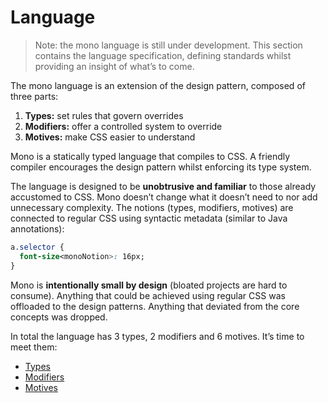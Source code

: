 # Language

> Note: the mono language is still under development. This section contains the language specification, defining standards whilst providing an insight of what’s to come.

The mono language is an extension of the design pattern, composed of three parts:

1. **Types:** set rules that govern overrides
2. **Modifiers:** offer a controlled system to override
3. **Motives:** make CSS easier to understand

Mono is a statically typed language that compiles to CSS. A friendly compiler encourages the design pattern whilst enforcing its type system.

The language is designed to be **unobtrusive and familiar** to those already accustomed to CSS. Mono doesn’t change what it doesn’t need to nor add unnecessary complexity. The notions (types, modifiers, motives) are connected to regular CSS using syntactic metadata (similar to Java annotations):

```css
a.selector {
  font-size<monoNotion>: 16px;
}
```

Mono is **intentionally small by design** (bloated projects are hard to consume). Anything that could be achieved using regular CSS was offloaded to the design patterns. Anything that deviated from the core concepts was dropped.

In total the language has 3 types, 2 modifiers and 6 motives. It’s time to meet them:

- [Types](Types.md)
- [Modifiers](Modifiers.md)
- [Motives](Motives.md)